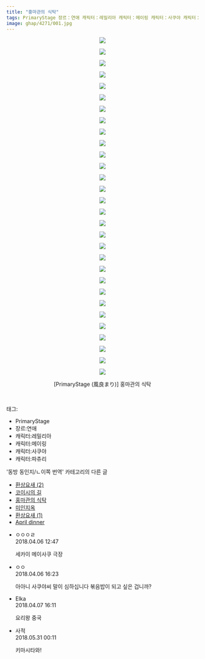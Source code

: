 ```yaml
---
title: "홍마관의 식탁"
tags: PrimaryStage 장르：연애 캐릭터：레밀리아 캐릭터：메이링 캐릭터：사쿠야 캐릭터：파츄리 風良まり 동방_동인지／ㄴ이쪽_번역
image: ghap/4271/001.jpg
---
```

<div class="article">
<p style="text-align: center; clear: none; float: none;"><img src="{{ site.nasurl }}/ghap/4271/001.jpg"/></p>
<p style="text-align: center; clear: none; float: none;"><img src="{{ site.nasurl }}/ghap/4271/002.jpg"/></p>
<p style="text-align: center; clear: none; float: none;"><img src="{{ site.nasurl }}/ghap/4271/003.jpg"/></p>
<p style="text-align: center; clear: none; float: none;"><img src="{{ site.nasurl }}/ghap/4271/004.jpg"/></p>
<p style="text-align: center; clear: none; float: none;"><img src="{{ site.nasurl }}/ghap/4271/005.jpg"/></p>
<p style="text-align: center; clear: none; float: none;"><img src="{{ site.nasurl }}/ghap/4271/006.jpg"/></p>
<p style="text-align: center; clear: none; float: none;"><img src="{{ site.nasurl }}/ghap/4271/007.jpg"/></p>
<p style="text-align: center; clear: none; float: none;"><img src="{{ site.nasurl }}/ghap/4271/008.jpg"/></p>
<p style="text-align: center; clear: none; float: none;"><img src="{{ site.nasurl }}/ghap/4271/009.jpg"/></p>
<p style="text-align: center; clear: none; float: none;"><img src="{{ site.nasurl }}/ghap/4271/010.jpg"/></p>
<p style="text-align: center; clear: none; float: none;"><img src="{{ site.nasurl }}/ghap/4271/011.jpg"/></p>
<p style="text-align: center; clear: none; float: none;"><img src="{{ site.nasurl }}/ghap/4271/012.jpg"/></p>
<p style="text-align: center; clear: none; float: none;"><img src="{{ site.nasurl }}/ghap/4271/013.jpg"/></p>
<p style="text-align: center; clear: none; float: none;"><img src="{{ site.nasurl }}/ghap/4271/014.jpg"/></p>
<p style="text-align: center; clear: none; float: none;"><img src="{{ site.nasurl }}/ghap/4271/015.jpg"/></p>
<p style="text-align: center; clear: none; float: none;"><img src="{{ site.nasurl }}/ghap/4271/016.jpg"/></p>
<p style="text-align: center; clear: none; float: none;"><img src="{{ site.nasurl }}/ghap/4271/017.jpg"/></p>
<p style="text-align: center; clear: none; float: none;"><img src="{{ site.nasurl }}/ghap/4271/018.jpg"/></p>
<p style="text-align: center; clear: none; float: none;"><img src="{{ site.nasurl }}/ghap/4271/019.jpg"/></p>
<p style="text-align: center; clear: none; float: none;"><img src="{{ site.nasurl }}/ghap/4271/020.jpg"/></p>
<p style="text-align: center; clear: none; float: none;"><img src="{{ site.nasurl }}/ghap/4271/021.jpg"/></p>
<p style="text-align: center; clear: none; float: none;"><img src="{{ site.nasurl }}/ghap/4271/022.jpg"/></p>
<p style="text-align: center; clear: none; float: none;"><img src="{{ site.nasurl }}/ghap/4271/023.jpg"/></p>
<p style="text-align: center; clear: none; float: none;"><img src="{{ site.nasurl }}/ghap/4271/024.jpg"/></p>
<p style="text-align: center; clear: none; float: none;"><img src="{{ site.nasurl }}/ghap/4271/025.jpg"/></p>
<p style="text-align: center; clear: none; float: none;"><img src="{{ site.nasurl }}/ghap/4271/026.jpg"/></p>
<p style="text-align: center; clear: none; float: none;"><img src="{{ site.nasurl }}/ghap/4271/027.jpg"/></p>
<p style="text-align: center; clear: none; float: none;"><img src="{{ site.nasurl }}/ghap/4271/028.jpg"/></p>
<p style="text-align: center; clear: none; float: none;"><img src="{{ site.nasurl }}/ghap/4271/029.jpg"/></p>
<p style="text-align: center; clear: none; float: none;"><img src="{{ site.nasurl }}/ghap/4271/030.jpg"/></p>
<p style="text-align: center; clear: none; float: none;">[PrimaryStage (風良まり)] 홍마관의 식탁</p>
<p style="text-align: center; clear: none; float: none;"><br/></p>
</div><div class="tagTrail">
<p>태그: </p>
<ul>
<li>PrimaryStage</li>
<li>장르:연애</li>
<li>캐릭터:레밀리아</li>
<li>캐릭터:메이링</li>
<li>캐릭터:사쿠야</li>
<li>캐릭터:파츄리</li>
</ul>
</div><div class="another">
<p>'동방 동인지/ㄴ이쪽 번역' 카테고리의 다른 글</p>
<ul>
<li><a href="/2018-04-14-ghap_4278">환상요새 (2)</a></li>
<li><a href="/2018-04-06-ghap_4276">코이시의 길</a></li>
<li><a href="/2018-04-06-ghap_4271">홍마관의 식탁</a></li>
<li><a href="/2018-04-03-ghap_4267">미인지옥</a></li>
<li><a href="/2018-04-02-ghap_4266">환상요새 (1)</a></li>
<li><a href="/2018-03-23-ghap_4235">April dinner</a></li>
</ul>
</div><div class="cb_module cb_fluid">
<div class="cb_wrt cb_profile">
<div class="comment">
<ul>
<li class="cb_thumb_off" id="comment15234350">
<div class="cb_comment_area">
<div class="cb_info_area">
<div class="cb_section">
<span class="cb_nick_name">ㅇㅇㅇㄹ</span>
</div>
<div class="cb_section">
<span class="cb_date">2018.04.06 12:47 </span>
</div>
</div>
<div class="cb_dsc_comment">
<p class="cb_dsc">
											세카이 메이사쿠 극장
										</p>
</div>
</div></li>
<li class="cb_thumb_off" id="comment15234412">
<div class="cb_comment_area">
<div class="cb_info_area">
<div class="cb_section">
<span class="cb_nick_name">ㅇㅇ</span>
</div>
<div class="cb_section">
<span class="cb_date">2018.04.06 16:23 </span>
</div>
</div>
<div class="cb_dsc_comment">
<p class="cb_dsc">
											아아니 사쿠야씨 말이 심하십니다 볶음밥이 되고 싶은 겁니까?
										</p>
</div>
</div></li>
<li class="cb_thumb_off" id="comment15234958">
<div class="cb_comment_area">
<div class="cb_info_area">
<div class="cb_section">
<span class="cb_nick_name">Elka</span>
</div>
<div class="cb_section">
<span class="cb_date">2018.04.07 16:11 </span>
</div>
</div>
<div class="cb_dsc_comment">
<p class="cb_dsc">
											요리왕 중국
										</p>
</div>
</div></li>
<li class="cb_thumb_off" id="comment15264325">
<div class="cb_comment_area">
<div class="cb_info_area">
<div class="cb_section">
<span class="cb_nick_name">사적</span>
</div>
<div class="cb_section">
<span class="cb_date">2018.05.31 00:11 </span>
</div>
</div>
<div class="cb_dsc_comment">
<p class="cb_dsc">
											키마시타와!
										</p>
</div>
</div></li>
</ul>
</div>
</div><!-- commentList close -->
</div>